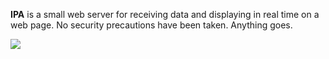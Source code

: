 __IPA__ is a small web server for receiving data and displaying in real time on a web page. No security precautions have been taken. Anything goes.

<img src="http://i.imgur.com/g7lPW.jpg"/>
